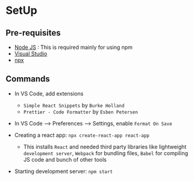 # SetUp

## Pre-requisites
- [Node JS](https://nodejs.org/en/) : This is required mainly for using npm
- [Visual Studio](https://code.visualstudio.com)
- [npx](https://www.npmjs.com/package/npx)

## Commands

- In VS Code, add extensions
  - `Simple React Snippets` by `Burke Holland`
  - `Prettier - Code Formatter` by `Esben Petersen`
- In VS Code --> Preferences --> Settings, enable `Format On Save`


- Creating a react app: `npx create-react-app react-app`
  - This installs `React` and needed third party libraries like lightweight `development server`, `Webpack` for bundling files, `Babel` for compiling JS code and bunch of other tools
- Starting development server: `npm start`
